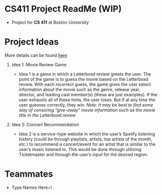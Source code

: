 # CS411 Project ReadMe (WIP)
- Project for **CS 411** at Boston University

# Project Ideas
More details can be found [here](https://github.com/jwkinney443/CS411/blob/main/docs/Team%20Assignment%201%20-%20Proposal.pdf)
1) Idea 1: Movie Review Game
   - Idea 1 is a game in which a Letterboxd review greets the user. The point of the game is to guess the movie based on the Letterboxd review. With each incorrect guess, the game gives the user select information about the movie such as the genre, release year, director, and leading cast member(s) (these are just examples). If the user exhausts all of these hints, the user loses. But if at any time the user guesses correctly, they win. 
     *Note: It may be best to find some way of censoring “give-away” movie information such as the movie title in the Letterboxd review*

3) Idea 2: Concert Recommendation
   - Idea 2 is a service-type website in which the user’s Spotify listening history (could be through playlists, artists, top artists of the month, etc.) to recommend a concert/event for an artist that is similar to the user’s music listened to. This would be done through utilizing Ticketmaster and through the user’s input for the desired region.

# Teammates
- Type Names Here~!

